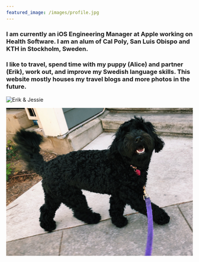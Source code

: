 ```yaml
---
featured_image: /images/profile.jpg
---
```


### I am currently an iOS Engineering Manager at Apple working on Health Software. I am an alum of Cal Poly, San Luis Obispo and KTH in Stockholm, Sweden.

### I like to travel, spend time with my puppy (Alice) and partner (Erik), work out, and improve my Swedish language skills. This website mostly houses my travel blogs and more photos in the future.

![Erik & Jessie](/images/erikandjessie.jpg)

![Alice](/images/alice.jpg)
